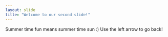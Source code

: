```yaml
---
layout: slide
title: "Welcome to our second slide!"
---
```

Summer time fun means summer time sun :)
Use the left arrow to go back!
